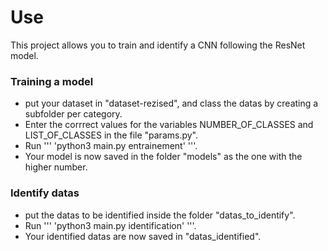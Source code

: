 # Use

This project allows you to train and identify a CNN following the ResNet model.

### Training a model

- put your dataset in "dataset-rezised", and class the datas by creating a subfolder per category.
- Enter the corrrect values for the variables NUMBER_OF_CLASSES and LIST_OF_CLASSES in the file "params.py".
- Run ''' 'python3 main.py entrainement' '''.
- Your model is now saved in the folder "models" as the one with the higher number.

### Identify datas
- put the datas to be identified inside the folder "datas_to_identify".
- Run ''' 'python3 main.py identification' '''.
- Your identified datas are now saved in "datas_identified".
